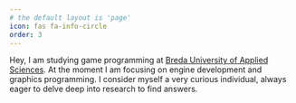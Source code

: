 ```yaml
---
# the default layout is 'page'
icon: fas fa-info-circle
order: 3
---
```


Hey, I am studying game programming at [Breda University of Applied Sciences](https://www.buas.nl/). At the moment I am focusing on engine development and graphics programming.
I consider myself a very curious individual, always eager to delve deep into research to find answers.



